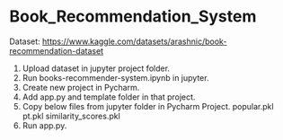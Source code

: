 # Book_Recommendation_System
Dataset: https://www.kaggle.com/datasets/arashnic/book-recommendation-dataset
1. Upload dataset in jupyter project folder.
2. Run books-recommender-system.ipynb in jupyter.
3. Create new project in Pycharm.
4. Add app.py and template folder in that project.
5. Copy below files from jupyter folder in Pycharm Project.
   popular.pkl
   pt.pkl
   similarity_scores.pkl
6. Run app.py.
